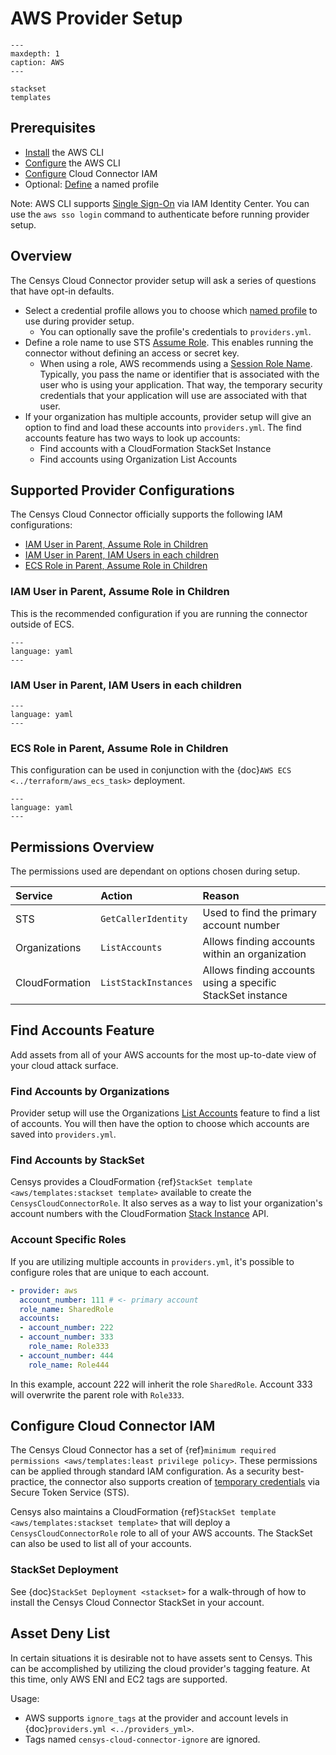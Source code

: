 # AWS Provider Setup

```{toctree}
---
maxdepth: 1
caption: AWS
---

stackset
templates
```

## Prerequisites

- [Install][aws-cli] the AWS CLI
- [Configure][aws-cli-configure] the AWS CLI
- [Configure](#configure-cloud-connector-iam) Cloud Connector IAM
- Optional: [Define][aws-cli-profile] a named profile

Note: AWS CLI supports [Single Sign-On][aws-cli-sso] via IAM Identity Center.
You can use the `aws sso login` command to authenticate before running
provider setup.

## Overview

The Censys Cloud Connector provider setup will ask a series of questions that
have opt-in defaults.

- Select a credential profile allows you to choose which
  [named profile][aws-cli-profile] to use during provider setup.
  - You can optionally save the profile's credentials to `providers.yml`.
- Define a role name to use STS [Assume Role][aws-sts-assume-role]. This enables
  running the connector without defining an access or secret key.
  - When using a role, AWS recommends using a [Session Role Name][aws-boto3-sts].
    Typically, you pass the name or identifier that is associated with the user
    who is using your application. That way, the temporary security credentials
    that your application will use are associated with that user.
- If your organization has multiple accounts, provider setup will give an option
  to find and load these accounts into `providers.yml`.  The find accounts
  feature has two ways to look up accounts:
  - Find accounts with a CloudFormation StackSet Instance
  - Find accounts using Organization List Accounts

## Supported Provider Configurations

The Censys Cloud Connector officially supports the following IAM configurations:

- [IAM User in Parent, Assume Role in Children](#iam-user-in-parent-assume-role-in-children)
- [IAM User in Parent, IAM Users in each children](#iam-user-in-parent-iam-users-in-each-children)
- [ECS Role in Parent, Assume Role in Children](#ecs-role-in-parent-assume-role-in-children)

### IAM User in Parent, Assume Role in Children

This is the recommended configuration if you are running the connector outside
of ECS.

```{literalinclude} ../../tests/data/aws/accounts_parent_key_child_role.yml
---
language: yaml
---
```

### IAM User in Parent, IAM Users in each children

```{literalinclude} ../../tests/data/aws/accounts_key.yml
---
language: yaml
---
```

### ECS Role in Parent, Assume Role in Children

This configuration can be used in conjunction with the
{doc}`AWS ECS <../terraform/aws_ecs_task>` deployment.

```{literalinclude} ../../tests/data/aws/ecs.yml
---
language: yaml
---
```

## Permissions Overview

The permissions used are dependant on options chosen during setup.

<!-- markdownlint-disable MD013 -->
| Service | Action  | Reason |
| :--- | :--- | :--- |
| STS | `GetCallerIdentity` | Used to find the primary account number |
| Organizations | `ListAccounts` | Allows finding accounts within an organization |
| CloudFormation | `ListStackInstances` | Allows finding accounts using a specific StackSet instance |
<!-- markdownlint-enable MD013 -->

## Find Accounts Feature

Add assets from all of your AWS accounts for the most up-to-date view of your
cloud attack surface.

### Find Accounts by Organizations

Provider setup will use the Organizations [List Accounts][aws-organizations-list-accounts]
feature to find a list of accounts. You will then have the option to choose which
accounts are saved into `providers.yml`.

### Find Accounts by StackSet

Censys provides a CloudFormation
{ref}`StackSet template <aws/templates:stackset template>`
available to create the `CensysCloudConnectorRole`. It also serves as a way to
list your organization's account numbers with the CloudFormation [Stack Instance][aws-cloudformation-list-stack-instances]
API.

### Account Specific Roles

If you are utilizing multiple accounts in `providers.yml`, it's possible to
configure roles that are unique to each account.

```yaml
- provider: aws
  account_number: 111 # <- primary account
  role_name: SharedRole
  accounts:
  - account_number: 222
  - account_number: 333
    role_name: Role333
  - account_number: 444
    role_name: Role444
```

In this example, account 222 will inherit the role `SharedRole`. Account 333
will overwrite the parent role with `Role333`.

## Configure Cloud Connector IAM

The Censys Cloud Connector has a set of
{ref}`minimum required permissions <aws/templates:least privilege policy>`.
These permissions can be applied through standard IAM configuration. As a security
best-practice, the connector also supports creation of [temporary credentials][aws-sts-creds]
via Secure Token Service (STS).

Censys also maintains a CloudFormation
{ref}`StackSet template <aws/templates:stackset template>`
that will deploy a `CensysCloudConnectorRole` role to all of your AWS accounts.
The StackSet can also be used to list all of your accounts.

### StackSet Deployment

See {doc}`StackSet Deployment <stackset>` for a walk-through of how to install
the Censys Cloud Connector StackSet in your account.

## Asset Deny List

In certain situations it is desirable not to have assets sent to Censys. This
can be accomplished by utilizing the cloud provider's tagging feature. At this
time, only AWS ENI and EC2 tags are supported.

Usage:

- AWS supports `ignore_tags` at the provider and account levels in
  {doc}`providers.yml <../providers_yml>`.
- Tags named `censys-cloud-connector-ignore` are ignored.

<!-- References -->
[aws-boto3-sts]: https://boto3.amazonaws.com/v1/documentation/api/latest/reference/services/sts.html
[aws-cli]: https://docs.aws.amazon.com/cli/latest/userguide/getting-started-install.html
[aws-cli-configure]: https://docs.aws.amazon.com/cli/latest/userguide/getting-started-prereqs.html
[aws-cli-profile]: https://docs.aws.amazon.com/cli/latest/userguide/cli-configure-profiles.html
[aws-cli-sso]: https://docs.aws.amazon.com/cli/latest/userguide/cli-configure-sso.html
[aws-cloudformation-list-stack-instances]: https://docs.aws.amazon.com/AWSCloudFormation/latest/APIReference/API_ListStackInstances.html
[aws-organizations-list-accounts]: https://docs.aws.amazon.com/organizations/latest/APIReference/API_ListAccounts.html
[aws-sts-assume-role]: https://docs.aws.amazon.com/STS/latest/APIReference/API_AssumeRole.html
[aws-sts-creds]: https://docs.aws.amazon.com/IAM/latest/UserGuide/id_credentials_temp.html

